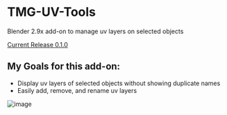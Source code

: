 # TMG-UV-Tools
Blender 2.9x add-on to manage uv layers on selected objects

[Current Release 0.1.0](https://github.com/Mainman002/TMG-UV-Tools/releases/tag/0.1.0)

## My Goals for this add-on:
* Display uv layers of selected objects without showing duplicate names
* Easily add, remove, and rename uv layers

![image](https://user-images.githubusercontent.com/11281480/155583904-0e0f943f-ea4a-4c9d-ac3b-065de91ccf41.png)
